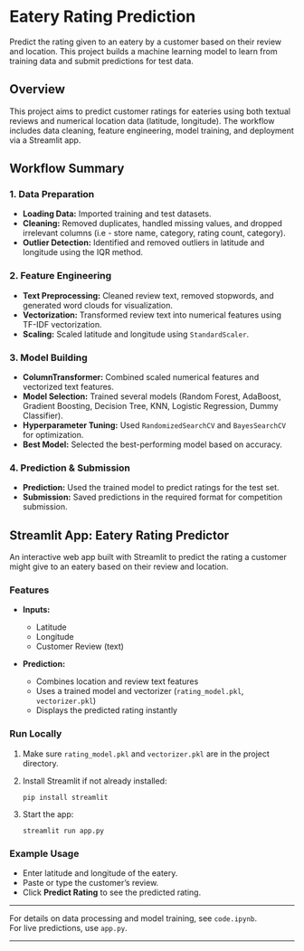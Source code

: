 # Eatery Rating Prediction

Predict the rating given to an eatery by a customer based on their review and location. This project builds a machine learning model to learn from training data and submit predictions for test data.

## Overview

This project aims to predict customer ratings for eateries using both textual reviews and numerical location data (latitude, longitude). The workflow includes data cleaning, feature engineering, model training, and deployment via a Streamlit app.

## Workflow Summary

### 1. Data Preparation

- **Loading Data:** Imported training and test datasets.
- **Cleaning:** Removed duplicates, handled missing values, and dropped irrelevant columns (i.e - store name, category, rating count, category).
- **Outlier Detection:** Identified and removed outliers in latitude and longitude using the IQR method.

### 2. Feature Engineering

- **Text Preprocessing:** Cleaned review text, removed stopwords, and generated word clouds for visualization.
- **Vectorization:** Transformed review text into numerical features using TF-IDF vectorization.
- **Scaling:** Scaled latitude and longitude using `StandardScaler`.

### 3. Model Building

- **ColumnTransformer:** Combined scaled numerical features and vectorized text features.
- **Model Selection:** Trained several models (Random Forest, AdaBoost, Gradient Boosting, Decision Tree, KNN, Logistic Regression, Dummy Classifier).
- **Hyperparameter Tuning:** Used `RandomizedSearchCV` and `BayesSearchCV` for optimization.
- **Best Model:** Selected the best-performing model based on accuracy.

### 4. Prediction & Submission

- **Prediction:** Used the trained model to predict ratings for the test set.
- **Submission:** Saved predictions in the required format for competition submission.

## Streamlit App: Eatery Rating Predictor

An interactive web app built with Streamlit to predict the rating a customer might give to an eatery based on their review and location.

### Features

- **Inputs:**  
  - Latitude  
  - Longitude  
  - Customer Review (text)

- **Prediction:**  
  - Combines location and review text features  
  - Uses a trained model and vectorizer (`rating_model.pkl`, `vectorizer.pkl`)  
  - Displays the predicted rating instantly

### Run Locally

1. Make sure `rating_model.pkl` and `vectorizer.pkl` are in the project directory.
2. Install Streamlit if not already installed:

   ```
   pip install streamlit
   ```
3. Start the app:

   ```
   streamlit run app.py
   ```

### Example Usage

- Enter latitude and longitude of the eatery.
- Paste or type the customer’s review.
- Click **Predict Rating** to see the predicted rating.

---

For details on data processing and model training, see `code.ipynb`.  
For live predictions, use `app.py`.

---
